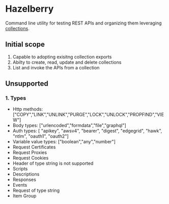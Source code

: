 # Hazelberry

Command line utility for testing REST APIs and organizing them leveraging [collections](https://learning.postman.com/docs/collections/collections-overview/).

## Initial scope
1. Capable to adopting exisitng collection exports
2. Abilty to create, read, update and delete collections
3. List and invoke the APIs from a collection

## Unsupported 
### 1. Types
- Http methods: ["COPY","LINK","UNLINK","PURGE","LOCK","UNLOCK","PROPFIND","VIEW"]
- Body types: ["urlencoded","formdata","file","graphql"]
- Auth types: [ "apikey", "awsv4", "bearer", "digest", "edgegrid", "hawk", "ntlm", "oauth1", "oauth2"]
- Variable value types: ["boolean","any","number"]
- Request Certificates
- Request Proxies
- Request Cookies
- Header of type string is not supported
- Scripts
- Descriptions
- Responses
- Events
- Request of type string
- Item Group